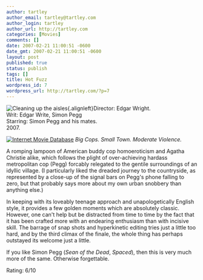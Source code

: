 ```yaml
---
author: tartley
author_email: tartley@tartley.com
author_login: tartley
author_url: http://tartley.com
categories: [Movies]
comments: []
date: 2007-02-21 11:00:51 -0600
date_gmt: 2007-02-21 11:00:51 -0600
layout: post
published: true
status: publish
tags: []
title: Hot Fuzz
wordpress_id: 7
wordpress_url: http://tartley.com/?p=7
---
```


![Cleaning up the
aisles](http://tartley.com/wp-content/uploads/2007/02/hotfuzz1.jpg){.alignleft}Director:
Edgar Wright.\
Writ: Edgar Write, Simon Pegg\
Starring: Simon Pegg and his mates.\
2007.

[![Internet Movie
Database](http://tartley.com/wp-content/uploads/2007/03/imdb.png)](http://uk.imdb.com/title/tt0425112/)
*Big Cops. Small Town. Moderate Violence.*

A romping lampoon of American buddy cop homoeroticism and Agatha
Christie alike, which follows the plight of over-achieving hardass
metropolitan cop (Pegg) forcably relegated to the gentile surroundings
of an idyllic village. (I particularly liked the dreaded journey to the
countryside, as represented by a close-up of the signal bars on Pegg's
phone falling to zero, but that probably says more about my own urban
snobbery than anything else.)

In keeping with its loveably teenage approach and unapologetically
English style, it provides a few golden moments which are absolutely
classic. However, one can't help but be distracted from time to time by
the fact that it has been crafted more with an endearing enthusiasm than
with incisive skill. The barrage of snap shots and hyperkinetic editing
tries just a little too hard, and by the third climax of the finale, the
whole thing has perhaps outstayed its welcome just a little.

If you like Simon Pegg (*Sean of the Dead*, *Spaced*), then this is very
much more of the same. Otherwise forgettable.

Rating: 6/10
